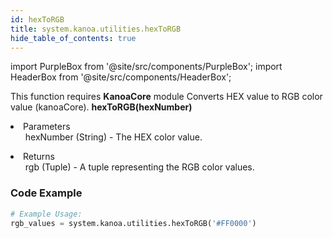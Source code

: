 ```yaml
---
id: hexToRGB
title: system.kanoa.utilities.hexToRGB
hide_table_of_contents: true
---
```


import PurpleBox from '@site/src/components/PurpleBox';
import HeaderBox from '@site/src/components/HeaderBox';

<PurpleBox>This function requires <b>KanoaCore</b> module</PurpleBox>
<HeaderBox header="Description">Converts HEX value to RGB color value (kanoaCore).</HeaderBox>
<HeaderBox header="Syntax">
    <b>hexToRGB(hexNumber)</b>
    <li>Parameters <br />
        <ul>hexNumber (String) - The HEX color value.</ul>
    </li>
    <li>Returns <br />
        <ul>rgb (Tuple) - A tuple representing the RGB color values.</ul>
    </li>
</HeaderBox>

### Code Example

```python
# Example Usage:
rgb_values = system.kanoa.utilities.hexToRGB('#FF0000')

